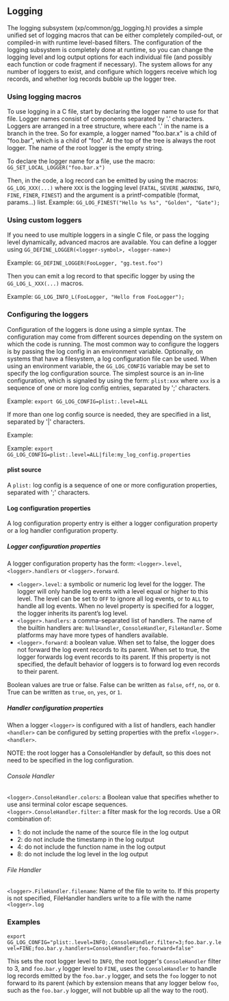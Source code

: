 ## Logging
The logging subsystem (xp/common/gg_logging.h) provides a simple unified set of logging macros that can be either completely compiled-out, or compiled-in with runtime level-based filters. The configuration of the logging subsystem is completely done at runtime, so you can change the logging level and log output options for each individual file (and possibly each function or code fragment if necessary). The system allows for any number of loggers to exist, and configure which loggers receive which log records, and whether log records bubble up the logger tree.

### Using logging macros
To use logging in a C file, start by declaring the logger name to use for that file. Logger names consist of components separated by '.' characters. Loggers are arranged in a tree structure, where each '.' in the name is a branch in the tree. So for example, a logger named "foo.bar.x" is a child of "foo.bar", which is a child of "foo".
At the top of the tree is always the root logger. The name of the root logger is the empty string.

To declare the logger name for a file, use the macro:
`GG_SET_LOCAL_LOGGER("foo.bar.x")`

Then, in the code, a log record can be emitted by using the macros:
`GG_LOG_XXX(...)`
where `XXX` is the logging level (`FATAL`, `SEVERE` ,`WARNING`, `INFO`, `FINE`, `FINER`, `FINEST`)
and the argument is a printf-compatible (format, params...) list.
Example:
`GG_LOG_FINEST("Hello %s %s", "Golden", "Gate");`

### Using custom loggers
If you need to use multiple loggers in a single C file, or pass the logging level dynamically, advanced macros are available.
You can define a logger using
`GG_DEFINE_LOGGER(<logger-symbol>, <logger-name>)`

Example:
`GG_DEFINE_LOGGER(FooLogger, "gg.test.foo")`

Then you can emit a log record to that specific logger by using the `GG_LOG_L_XXX(...)` macros.

Example:
`GG_LOG_INFO_L(FooLogger, "Hello from FooLogger");`

### Configuring the loggers
Configuration of the loggers is done using a simple syntax. The configuration may come from different sources depending on the system on which the code is running. The most common way to configure the loggers is by passing the log config in an environment variable. Optionally, on systems that have a filesystem, a log configuration file can be used.
When using an environment variable, the `GG_LOG_CONFIG` variable may be set to specify the log configuration source. The simplest source is an in-line configuration, which is signaled by using the form: `plist:xxx` where `xxx` is a sequence of one or more log config entries, separated by ';' characters.

Example: `export GG_LOG_CONFIG=plist:.level=ALL`

If more than one log config source is needed, they are specified in a list, separated by '|' characters.

Example:

Example: `export GG_LOG_CONFIG=plist:.level=ALL|file:my_log_config.properties`

#### plist source
A `plist:` log config is a sequence of one or more configuration properties, separated with ';' characters.

#### Log configuration properties
A log configuration property entry is either a logger configuration property or a log handler configuration property.

##### Logger configuration properties
A logger configuration property has the form: `<logger>.level`, `<logger>.handlers` or `<logger>.forward`.

  - `<logger>.level`: a symbolic or numeric log level for the logger. The logger will only handle log events with a level equal or higher to this level. The level can be set to `OFF` to ignore all log events, or to `ALL` to handle all log events. When no level property is specified for a logger, the logger inherits its parent’s log level.
  - `<logger>.handlers`: a comma-separated list of handlers. The name of the builtin handlers are: `NullHandler`, `ConsoleHandler`, `FileHandler`. Some platforms may have more types of handlers available.
  - `<logger>.forward`: a boolean value. When set to false, the logger does not forward the log event records to its parent. When set to true, the logger forwards log event records to its parent. If this property is not specified, the default behavior of loggers is to forward log even records to their parent.

Boolean values are true or false.  False can be written as `false`, `off`, `no`, or `0`. True can be written as `true`, `on`, `yes`, or `1`.

##### Handler configuration properties
When a logger `<logger>` is configured with a list of handlers, each handler `<handler>` can be configured by setting properties with the prefix `<logger>.<handler>`.

NOTE: the root logger has a ConsoleHandler by default, so this does not need to be specified in the log configuration.

###### Console Handler
`<logger>.ConsoleHandler.colors`: a Boolean value that specifies whether to use ansi terminal color escape sequences.
`<logger>.ConsoleHandler.filter`: a filter mask for the log records. Use a OR combination of:
  - 1: do not include the name of the source file in the log output
  - 2: do not include the timestamp in the log output
  - 4: do not include the function name in the log output
  - 8: do not include the log level in the log output

###### File Handler
`<logger>.FileHandler.filename`: Name of the file to write to. If this property is not specified, FileHandler handlers write to a file with the name `<logger>.log`

### Examples

`export GG_LOG_CONFIG="plist:.level=INFO;.ConsoleHandler.filter=3;foo.bar.y.level=FINE;foo.bar.y.handlers=ConsoleHandler;foo.forward=false"`

This sets the root logger level to `INFO`, the root logger's `ConsoleHandler` filter to 3, and `foo.bar.y` logger level to `FINE`, uses the `ConsoleHandler` to handle log records emitted by the `foo.bar.y` logger, and sets the `foo` logger to not forward to its parent (which by extension means that any logger below `foo`, such as the `foo.bar.y` logger, will not bubble up all the way to the root).
